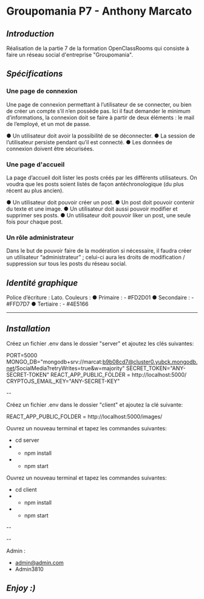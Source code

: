 #  Groupomania P7 - Anthony Marcato

## *Introduction*

Réalisation de la partie 7 de la formation OpenClassRooms qui consiste à faire un réseau social d'entreprise "Groupomania".

## *Spécifications*

### Une page de connexion

Une page de connexion permettant à l’utilisateur de se connecter, ou bien
de créer un compte s’il n’en possède pas. Ici il faut demander le minimum
d’informations, la connexion doit se faire à partir de deux éléments : le mail
de l’employé, et un mot de passe.

● Un utilisateur doit avoir la possibilité de se déconnecter.
● La session de l’utilisateur persiste pendant qu’il est connecté.
● Les données de connexion doivent être sécurisées.

### Une page d'accueil

La page d’accueil doit lister les posts créés par les différents utilisateurs.
On voudra que les posts soient listés de façon antéchronologique (du plus
récent au plus ancien).

● Un utilisateur doit pouvoir créer un post.
● Un post doit pouvoir contenir du texte et une image.
● Un utilisateur doit aussi pouvoir modifier et supprimer ses posts.
● Un utilisateur doit pouvoir liker un post, une seule fois pour chaque post.

### Un rôle administrateur

Dans le but de pouvoir faire de la modération si nécessaire, il faudra créer
un utilisateur “administrateur” ; celui-ci aura les droits de modification /
suppression sur tous les posts du réseau social.

## *Identité graphique*

Police d’écriture : Lato.
Couleurs :
● Primaire : - #FD2D01
● Secondaire : - #FFD7D7
● Tertiaire : - #4E5166

---

## *Installation*

Créez un fichier .env dans le dossier "server" et ajoutez les clés suivantes: 

PORT=5000
MONGO_DB="mongodb+srv://marcat:b9b08cd7@cluster0.yubck.mongodb.net/SocialMedia?retryWrites=true&w=majority"
SECRET_TOKEN="ANY-SECRET-TOKEN"
REACT_APP_PUBLIC_FOLDER = http://localhost:5000/
CRYPTOJS_EMAIL_KEY="ANY-SECRET-KEY"

--

Créez un fichier .env dans le dossier "client" et ajoutez la clé suivante:

REACT_APP_PUBLIC_FOLDER = http://localhost:5000/images/

Ouvrez un nouveau terminal et tapez les commandes suivantes: 

   - cd server
- - npm install
- - npm start



Ouvrez un nouveau terminal et tapez les commandes suivantes: 

- cd client
- - npm install
- - npm start


--

--

Admin : 
- admin@admin.com
- Admin3810

## *Enjoy :)*